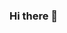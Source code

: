 ### Hi there 👋

<!--
**jonathanjasso/jonathanjasso** is a ✨ _special_ ✨ repository because its `README.md` (this file) appears on your GitHub profile.
Here are some ideas to get you started:

### - 🔭 I’m currently working on my major at Judson University
### - 🌱 I’m currently learning Computer Science
### - 👯 I’m looking to collaborate on anything I make, won't lie
### - 🤔 I’m looking for help with nothing at the moment, but will update as I go
### - 💬 Ask me about anything really
### - 📫 How to reach me: jonathan.jasso@student.judsonu.edu
### - 😄 Pronouns: He/Him
### - ⚡ Fun fact: I like legos lol
-->
